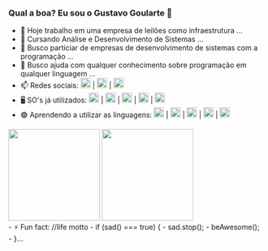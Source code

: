 ### Qual a boa? Eu sou o Gustavo Goularte 👋

- 🔭 Hoje trabalho em uma empresa de leilões como infraestrutura ...
- 🌱 Cursando Análise e Desenvolvimento de Sistemas ...
- 👯 Busco particiar de empresas de desenvolvimento de sistemas com a programação ...
- 🤔 Busco ajuda com qualquer conhecimento sobre programação em qualquer linguagem ...
- 📫 Redes sociais: <a href="https://www.instagram.com/gugoularte/" target="blank"><img height="20em" src="https://img.shields.io/badge/Instagram-E4405F?style=for-the-badge&logo=instagram&logoColor=white"/></a> | 
<a href="https://www.facebook.com/gustavo.goulartecorreia" target="blank"><img height="20em" src="https://img.shields.io/badge/Facebook-1877F2?style=for-the-badge&logo=facebook&logoColor=white"/></a> | 
<a href="https://www.linkedin.com/in/gustavo-goularte-4062a2179/" target="blank"><img height="20em" src="https://img.shields.io/badge/LinkedIn-0077B5?style=for-the-badge&logo=linkedin&logoColor=white"/></a>
- 🖥️ SO's já utilizados: <img height="20em" src="https://img.shields.io/badge/Android-3DDC84?style=for-the-badge&logo=android&logoColor=white"/> | <img height="20em" src="https://img.shields.io/badge/iOS-000000?style=for-the-badge&logo=ios&logoColor=white"/> |  <img height="20em" src="https://img.shields.io/badge/Windows-0078D6?style=for-the-badge&logo=windows&logoColor=white"/> | <img height="20em" src="https://img.shields.io/badge/Ubuntu-E95420?style=for-the-badge&logo=ubuntu&logoColor=white"/> | <img height="20em" src="https://img.shields.io/badge/Linux_Mint-87CF3E?style=for-the-badge&logo=linux-mint&logoColor=white"/>
- 🟢 Aprendendo a utilizar as linguagens: <img height="20em" src="https://img.shields.io/badge/HTML-239120?style=for-the-badge&logo=html5&logoColor=white"/> | <img height="20em" src="https://img.shields.io/badge/CSS-239120?&style=for-the-badge&logo=css3&logoColor=white"/> | <img height="20em" src="https://img.shields.io/badge/Java-ED8B00?style=for-the-badge&logo=java&logoColor=white"/> | <img height="20em" src="https://img.shields.io/badge/PHP-777BB4?style=for-the-badge&logo=php&logoColor=white"/> | <img height="20em" src="https://img.shields.io/badge/MySQL-00000F?style=for-the-badge&logo=mysql&logoColor=white"/>
<div>
<img height="180em" src="https://github-readme-stats.vercel.app/api?username=zgoularte&theme=blue-green"/>
<img height="180em" src="https://github-readme-stats.vercel.app/api/top-langs/?username={username}&theme=blue-green"/>
</div>
- ⚡ Fun fact: //life motto
-               if (sad() === true) {
-                 sad.stop();
-                 beAwesome();
-               }...
